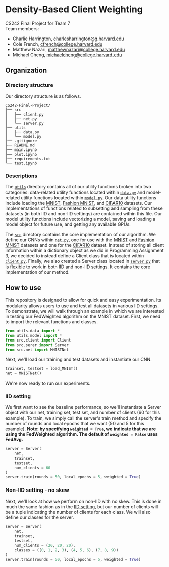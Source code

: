 # Density-Based Client Weighting
CS242 Final Project for Team 7  
Team members:
- Charlie Harrington, <charlesharrington@g.harvard.edu>  
- Cole French, <cfrench@college.harvard.edu>  
- Matthew Nazari, <matthewnazari@college.harvard.edu>  
- Michael Cheng, <michaelcheng@college.harvard.edu>

## Organization

### Directory structure

Our directory structure is as follows.

    CS242-Final-Project/
    ├── src
    │   ├── client.py
    │   ├── net.py
    │   └── server.py
    ├── utils
    │   ├── data.py
    │   └── model.py
    ├── .gitignore
    ├── README.md
    ├── main.ipynb
    ├── plot.ipynb
    ├── requirements.txt
    └── test.ipynb

### Descriptions

The [`utils`](/utils) directory contains all of our utility functions broken into two categories: data-related utility functions located within [`data.py`](/utils/data.py) and model-related utility functions located within [`model.py`](/utils/model.py). Our data utility functions include loading the [MNIST](https://en.wikipedia.org/wiki/MNIST_database), [Fashion MNIST](https://www.kaggle.com/zalando-research/fashionmnist), and [CIFAR10](https://en.wikipedia.org/wiki/CIFAR-10) datasets. Our implementations of functions related to subsetting and sampling from these datasets (in both IID and non-IID settings) are contained within this file. Our model utility functions include vectorizing a model, saving and loading a model object for future use, and getting any available GPUs.

The [`src`](/src) directory contains the core implementation of our algorithm. We define our CNNs within [`net.py`](/src/net.py), one for use with the [MNIST](https://en.wikipedia.org/wiki/MNIST_database) and [Fashion MNIST](https://www.kaggle.com/zalando-research/fashionmnist) datasets and one for the [CIFAR10](https://en.wikipedia.org/wiki/CIFAR-10) dataset. Instead of storing all client information within a dictionary object as we did in Programming Assignment 3, we decided to instead define a Client class that is located within [`client.py`](/src/client.py). Finally, we also created a Server class located in [`server.py`](/src/server.py) that is flexible to work in both IID and non-IID settings. It contains the core implementation of our method.

## How to use

This repository is designed to allow for quick and easy experimentation. Its modularity allows users to use and test all datasets in various IID settings. To demonstrate, we will walk through an example in which we are interested in testing our FedWeighted algorithm on the MNIST dataset. First, we need to import the relevant functions and classes.
```python
from utils.data import *
from utils.model import *
from src.client import Client
from src.serer import Server
from src.net import MNISTNet
```
Next, we'll load our training and test datasets and instantiate our CNN.
```python
trainset, testset = load_MNIST()
net = MNISTNet()
```
We're now ready to run our experiments.

### IID setting

We first want to see the baseline performance, so we'll instantiate a Server object with our net, training set, test set, and number of clients (60 for this example). To train, we simply call the server's train method and specify the number of rounds and local epochs that we want (50 and 5 for this example). **Note: by specifying ``weighted = True``, we indicate that we are using the FedWeighted algorithm. The default of ``weighted = False`` uses FedAvg.**
```python
server = Server(
    net,
    trainset,
    testset,
    num_clients = 60
)
server.train(rounds = 50, local_epochs = 5, weighted = True)
```

### Non-IID setting - no skew

Next, we'll look at how we perform on non-IID with no skew. This is done in much the same fashion as in the [IID setting](###iid-setting), but our number of clients will be a tuple indicating the number of clients for each class. We will also define our classes for the server.
```python
server = Server(
    net,
    trainset,
    testset,
    num_clients = (20, 20, 20),
    classes = ((0, 1, 2, 3), (4, 5, 6), (7, 8, 9))
)
server.train(rounds = 50, local_epochs = 5, weighted = True)
```